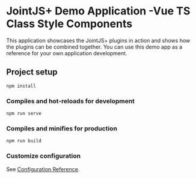 # JointJS+ Demo Application -Vue TS Class Style Components

This application showcases the JointJS+ plugins in action and shows how the plugins
can be combined together. You can use this demo app as a reference for your own application
development.
## Project setup
```
npm install
```

### Compiles and hot-reloads for development
```
npm run serve
```

### Compiles and minifies for production
```
npm run build
```

### Customize configuration
See [Configuration Reference](https://cli.vuejs.org/config/).
